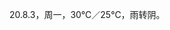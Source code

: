 <link href="../../css/style.css" rel="stylesheet" type="text/css" />

<span class="fzzy">20.8.3，周一，30℃／25℃，雨转阴。

